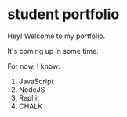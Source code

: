 # student portfolio
Hey! Welcome to my portfolio.

It's coming up in some time.

For now, I know:

1. JavaScript
1. NodeJS
1. Repl.it
1. CHALK
